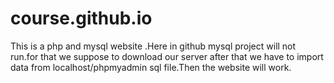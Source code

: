 # course.github.io


This is a php and mysql website .Here in github mysql project will not run.for that we suppose to download our server after that we have to import
data from localhost/phpmyadmin sql file.Then the website will work.
